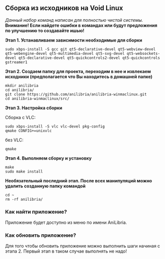 ## Сборка из исходников на Void Linux

*Данный набор команд написан для полностью чистой системы.*  
**Внимание! Если найдете ошибки в командах или будут предложения по улучшению то создавайте ишью!**

**Этап 1. Устанавливаем зависимости необходимые для сборки**
```shell
sudo xbps-install -S gcc git qt5-declarative-devel qt5-webview-devel qt5-webengine-devel qt5-multimedia-devel qt5-svg-devel qt5-websockets-devel qt5-declarative-devel qt5-quickcontrols2-devel qt5-quickcontrols gstreamer1
```
**Этап 2. Создаем папку для проекта, переходим в нее и извлекаем исходники (предполагается что Вы находитесь в домашней папке)**
```shell
mkdir anilibria
cd anilibria/
git clone https://github.com/anilibria/anilibria-winmaclinux.git
cd anilibria-winmaclinux/src/
```
**Этап 3. Настройка сборки**

Сборка с VLC:

```shell
sudo xbps-install -S vlc vlc-devel pkg-config
qmake CONFIG+=unixvlc
```

без VLC:

```shell
qmake
```

**Этап 4. Выполняем сборку и установку**
```shell
make
sudo make install
```

**Необязательный последний этап. После всех манипуляций можно удалить созданную папку командой**
```shell
cd ~
rm -rf anilibria/
```

### Как найти приложение?
Приложение будет доступно из меню по имени AniLibria.

### Как обновить приложение?
Для того чтобы обновить приложение можно выполнить шаги начиная с этапа 2. Первый этап в таком случае выполнять не надо!
